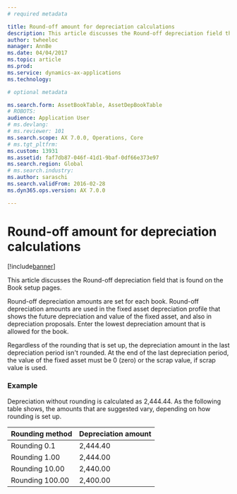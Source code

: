 ```yaml
---
# required metadata

title: Round-off amount for depreciation calculations
description: This article discusses the Round-off depreciation field that is found on the Book setup pages.
author: twheeloc
manager: AnnBe
ms.date: 04/04/2017
ms.topic: article
ms.prod: 
ms.service: dynamics-ax-applications
ms.technology: 

# optional metadata

ms.search.form: AssetBookTable, AssetDepBookTable
# ROBOTS: 
audience: Application User
# ms.devlang: 
# ms.reviewer: 101
ms.search.scope: AX 7.0.0, Operations, Core
# ms.tgt_pltfrm: 
ms.custom: 13931
ms.assetid: faf7db87-046f-41d1-9baf-0df66e373e97
ms.search.region: Global
# ms.search.industry: 
ms.author: saraschi
ms.search.validFrom: 2016-02-28
ms.dyn365.ops.version: AX 7.0.0

---
```


# Round-off amount for depreciation calculations

[!include[banner](../includes/banner.md)]


This article discusses the Round-off depreciation field that is found on the Book setup pages.

Round-off depreciation amounts are set for each book. Round-off depreciation amounts are used in the fixed asset depreciation profile that shows the future depreciation and value of the fixed asset, and also in depreciation proposals. Enter the lowest depreciation amount that is allowed for the book. 

Regardless of the rounding that is set up, the depreciation amount in the last depreciation period isn't rounded. At the end of the last depreciation period, the value of the fixed asset must be 0 (zero) or the scrap value, if scrap value is used.

### Example

Depreciation without rounding is calculated as 2,444.44. As the following table shows, the amounts that are suggested vary, depending on how rounding is set up.

| Rounding method | Depreciation amount |
|-----------------|---------------------|
| Rounding 0.1    | 2,444.40            |
| Rounding 1.00   | 2,444.00            |
| Rounding 10.00  | 2,440.00            |
| Rounding 100.00 | 2,400.00            |





